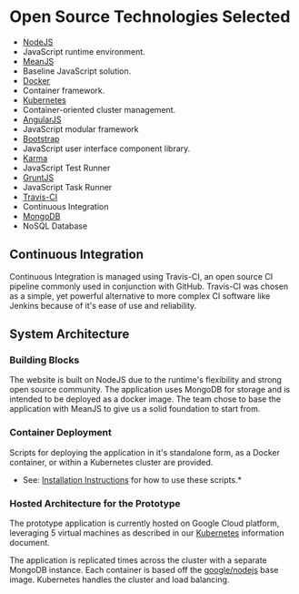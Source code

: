 # Open Source Technologies Selected

* [NodeJS](https://nodejs.org/)
 * JavaScript runtime environment.
* [MeanJS](http://meanjs.org/)
 * Baseline JavaScript solution.
* [Docker](https://www.docker.com/)
 * Container framework.
* [Kubernetes](http://kubernetes.io/)
 * Container-oriented cluster management.
* [AngularJS](https://angularjs.org/)
 * JavaScript modular framework
* [Bootstrap](http://getbootstrap.com/)
 * JavaScript user interface component library.
* [Karma](http://karma-runner.github.io/0.12/index.html)
 * JavaScript Test Runner
* [GruntJS](http://gruntjs.com/)
 * JavaScript Task Runner
* [Travis-CI](https://travis-ci.org/)
 * Continuous Integration
* [MongoDB](https://www.mongodb.org/)
 * NoSQL Database

## Continuous Integration

Continuous Integration is managed using Travis-CI, an open source CI pipeline commonly used in conjunction with GitHub. Travis-CI was chosen as a simple, yet powerful alternative to more complex CI software like Jenkins because of it's ease of use and reliability.

## System Architecture

### Building Blocks
The website is built on NodeJS due to the runtime's flexibility and strong open source community. The application uses MongoDB for storage and is intended to be deployed as a docker image. The team chose to base the application with MeanJS to give us a solid foundation to start from.

### Container Deployment
Scripts for deploying the application in it's standalone form, as a Docker container, or within a Kubernetes cluster are provided.

* See: [Installation Instructions](https://github.com/ArdentMC/openFDA-Prototype/blob/master/documents/InstallationReadMe.md) for how to use these scripts.*

### Hosted Architecture for the Prototype
The prototype application is currently hosted on Google Cloud platform, leveraging 5 virtual machines as described in our [Kubernetes](https://github.com/ArdentMC/openFDA-Prototype/blob/master/documents/KubernetesInfo.md) information document.

The application is replicated times across the cluster with a separate MongoDB instance. Each container is based off the [google/nodejs](https://registry.hub.docker.com/u/google/nodejs/) base image. Kubernetes handles the cluster and load balancing.
